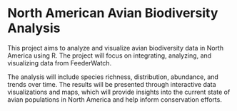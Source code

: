 # North American Avian Biodiversity Analysis
This project aims to analyze and visualize avian biodiversity data in North America using R. The project will focus on integrating, analyzing, and visualizing data from FeederWatch.

The analysis will include species richness, distribution, abundance, and trends over time. The results will be presented through interactive data visualizations and maps, which will provide insights into the current state of avian populations in North America and help inform conservation efforts.

